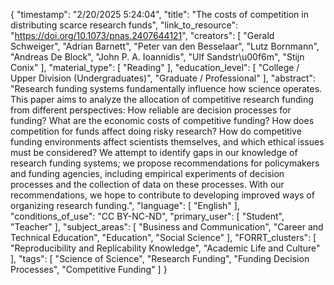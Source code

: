 {
    "timestamp": "2/20/2025 5:24:04",
    "title": "The costs of competition in distributing scarce research funds",
    "link_to_resource": "https://doi.org/10.1073/pnas.2407644121",
    "creators": [
        "Gerald Schweiger",
        "Adrian Barnett",
        "Peter van den Besselaar",
        "Lutz Bornmann",
        "Andreas De Block",
        "John P. A. Ioannidis",
        "Ulf Sandstr\u00f6m",
        "Stijn Conix"
    ],
    "material_type": [
        "Reading"
    ],
    "education_level": [
        "College / Upper Division (Undergraduates)",
        "Graduate / Professional"
    ],
    "abstract": "Research funding systems fundamentally influence how science operates. This paper aims to analyze the allocation of competitive research funding from different perspectives: How reliable are decision processes for funding? What are the economic costs of competitive funding? How does competition for funds affect doing risky research? How do competitive funding environments affect scientists themselves, and which ethical issues must be considered? We attempt to identify gaps in our knowledge of research funding systems; we propose recommendations for policymakers and funding agencies, including empirical experiments of decision processes and the collection of data on these processes. With our recommendations, we hope to contribute to developing improved ways of organizing research funding.",
    "language": [
        "English"
    ],
    "conditions_of_use": "CC BY-NC-ND",
    "primary_user": [
        "Student",
        "Teacher"
    ],
    "subject_areas": [
        "Business and Communication",
        "Career and Technical Education",
        "Education",
        "Social Science"
    ],
    "FORRT_clusters": [
        "Reproducibility and Replicability Knowledge",
        "Academic Life and Culture"
    ],
    "tags": [
        "Science of Science",
        "Research Funding",
        "Funding Decision Processes",
        "Competitive Funding"
    ]
}